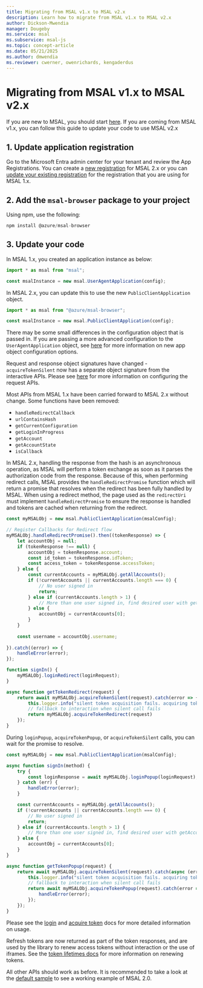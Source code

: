 ```yaml
---
title: Migrating from MSAL v1.x to MSAL v2.x
description: Learn how to migrate from MSAL v1.x to MSAL v2.x
author: Dickson-Mwendia
manager: Dougeby
ms.service: msal
ms.subservice: msal-js
ms.topic: concept-article
ms.date: 05/21/2025
ms.author: dmwendia
ms.reviewer: cwerner, owenrichards, kengaderdus
---
```


# Migrating from MSAL v1.x to MSAL v2.x

If you are new to MSAL, you should start [here](./initialization.md). If you are coming from MSAL v1.x, you can follow this guide to update your code to use MSAL v2.x

## 1. Update application registration

Go to the Microsoft Entra admin center for your tenant and review the App Registrations. You can create a [new registration](/entra/identity-platform/scenario-spa-app-registration#create-the-app-registration) for MSAL 2.x or you can [update your existing registration](/entra/identity-platform/scenario-spa-app-registration#redirect-uri-msaljs-20-with-auth-code-flow) for the registration that you are using for MSAL 1.x.

## 2. Add the `msal-browser` package to your project

Using npm, use the following:

```javascript
npm install @azure/msal-browser
```

## 3. Update your code

In MSAL 1.x, you created an application instance as below:

```javascript
import * as msal from "msal";

const msalInstance = new msal.UserAgentApplication(config);
```

In MSAL 2.x, you can update this to use the new `PublicClientApplication` object.

```javascript
import * as msal from "@azure/msal-browser";

const msalInstance = new msal.PublicClientApplication(config);
```

There may be some small differences in the configuration object that is passed in. If you are passing a more advanced configuration to the `UserAgentApplication` object, see [here](./configuration.md) for more information on new app object configuration options.

Request and response object signatures have changed - `acquireTokenSilent` now has a separate object signature from the interactive APIs. Please see [here](./request-response-object.md) for more information on configuring the request APIs. 

Most APIs from MSAL 1.x have been carried forward to MSAL 2.x without change. Some functions have been removed:
- `handleRedirectCallback`
- `urlContainsHash`
- `getCurrentConfiguration`
- `getLoginInProgress`
- `getAccount`
- `getAccountState`
- `isCallback`

In MSAL 2.x, handling the response from the hash is an asynchronous operation, as MSAL will perform a token exchange as soon as it parses the authorization code from the response. Because of this, when performing redirect calls, MSAL provides the `handleRedirectPromise` function which will return a promise that resolves when the redirect has been fully handled by MSAL. When using a redirect method, the page used as the `redirectUri` must implement  `handleRedirectPromise` to ensure the response is handled and tokens are cached when returning from the redirect.

```javascript
const myMSALObj = new msal.PublicClientApplication(msalConfig); 

// Register Callbacks for Redirect flow
myMSALObj.handleRedirectPromise().then((tokenResponse) => {
    let accountObj = null;
    if (tokenResponse !== null) {
        accountObj = tokenResponse.account;
        const id_token = tokenResponse.idToken;
        const access_token = tokenResponse.accessToken;
    } else {
        const currentAccounts = myMSALObj.getAllAccounts();
        if (!currentAccounts || currentAccounts.length === 0) {
            // No user signed in
            return;
        } else if (currentAccounts.length > 1) {
            // More than one user signed in, find desired user with getAccountByUsername(username)
        } else {
            accountObj = currentAccounts[0];
        }
    }
    
    const username = accountObj.username;
   
}).catch((error) => {
    handleError(error);
});

function signIn() {
    myMSALObj.loginRedirect(loginRequest);
}

async function getTokenRedirect(request) {
    return await myMSALObj.acquireTokenSilent(request).catch(error => {
        this.logger.info("silent token acquisition fails. acquiring token using redirect");
        // fallback to interaction when silent call fails
        return myMSALObj.acquireTokenRedirect(request)
    });
}
```

During `loginPopup`, `acquireTokenPopup`, or `acquireTokenSilent` calls, you can wait for the promise to resolve.

```javascript
const myMSALObj = new msal.PublicClientApplication(msalConfig); 

async function signIn(method) {
    try {
        const loginResponse = await myMSALObj.loginPopup(loginRequest);
    } catch (err) {
        handleError(error);
    }

    const currentAccounts = myMSALObj.getAllAccounts();
    if (!currentAccounts || currentAccounts.length === 0) {
        // No user signed in
        return;
    } else if (currentAccounts.length > 1) {
        // More than one user signed in, find desired user with getAccountByUsername(username)
    } else {
        accountObj = currentAccounts[0];
    }
}

async function getTokenPopup(request) {
    return await myMSALObj.acquireTokenSilent(request).catch(async (error) => {
        this.logger.info("silent token acquisition fails. acquiring token using popup");
        // fallback to interaction when silent call fails
        return await myMSALObj.acquireTokenPopup(request).catch(error => {
            handleError(error);
        });
    });
}
```

Please see the [login](./login-user.md) and [acquire token](./acquire-token.md) docs for more detailed information on usage.

Refresh tokens are now returned as part of the token responses, and are used by the library to renew access tokens without interaction or the use of iframes. See the [token lifetimes docs](./token-lifetimes.md) for more information on renewing tokens.

All other APIs should work as before. It is recommended to take a look at the [default sample](https://github.com/AzureAD/microsoft-authentication-library-for-js/tree/dev/samples/msal-browser-samples/VanillaJSTestApp2.0) to see a working example of MSAL 2.0.
